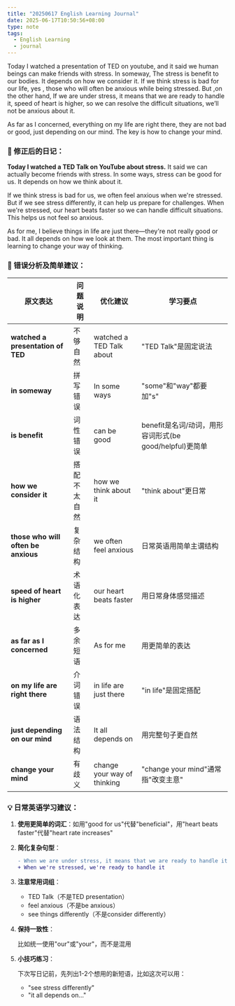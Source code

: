 ```yaml
---
title: "20250617 English Learning Journal"
date: 2025-06-17T10:50:56+08:00
type: note
tags: 
  - English Learning
  - journal
---
```


Today I watched a presentation of TED on youtube, and it said we human beings can make friends with stress. In someway, The stress is benefit to our bodies. It depends on how we consider it. If we think stress is bad for our life, yes , those who will often be anxious while being stressed. But ,on the other hand, If we are under stress, it means that we are ready to handle it, speed of heart is higher, so we can resolve the difficult situations, we’ll not be anxious about it.

As far as I concerned, everything on my life are right there, they are not bad or good,  just depending on our mind. The key is how to change your mind. 

### **📝 修正后的日记：**

**Today I watched a TED Talk on YouTube about stress.** It said we can actually become friends with stress. In some ways, stress can be good for us. It depends on how we think about it.

If we think stress is bad for us, we often feel anxious when we're stressed. But if we see stress differently, it can help us prepare for challenges. When we're stressed, our heart beats faster so we can handle difficult situations. This helps us not feel so anxious.

As for me, I believe things in life are just there—they're not really good or bad. It all depends on how we look at them. The most important thing is learning to change your way of thinking.

### **🧐 错误分析及简单建议：**

| **原文表达** | **问题说明** | **优化建议** | **学习要点** |
| --- | --- | --- | --- |
| **watched a presentation of TED** | 不够自然 | watched a TED Talk about | "TED Talk"是固定说法 |
| **in someway** | 拼写错误 | In some ways | "some"和"way"都要加"s" |
| **is benefit** | 词性错误 | can be good | benefit是名词/动词，用形容词形式(be good/helpful)更简单 |
| **how we consider it** | 搭配不太自然 | how we think about it | "think about"更日常 |
| **those who will often be anxious** | 复杂结构 | we often feel anxious | 日常英语用简单主谓结构 |
| **speed of heart is higher** | 术语化表达 | our heart beats faster | 用日常身体感觉描述 |
| **as far as I concerned** | 多余短语 | As for me | 用更简单的表达 |
| **on my life are right there** | 介词错误 | in life are just there | "in life"是固定搭配 |
| **just depending on our mind** | 语法结构 | It all depends on | 用完整句子更自然 |
| **change your mind** | 有歧义 | change your way of thinking | "change your mind"通常指"改变主意" |

### **💡 日常英语学习建议：**

1. **使用更简单的词汇**：如用"good for us"代替"beneficial"，用"heart beats faster"代替"heart rate increases"
2. **简化复杂句型**：
    
    ```diff
    - When we are under stress, it means that we are ready to handle it
    + When we're stressed, we're ready to handle it
    ```
    
3. **注意常用词组**：
    - TED Talk（不是TED presentation）
    - feel anxious（不是be anxious）
    - see things differently（不是consider differently）
4. **保持一致性**：
    
    比如统一使用"our"或"your"，而不是混用
    
5. **小技巧练习**：
    
    下次写日记前，先列出1-2个想用的新短语，比如这次可以用：
    
    - "see stress differently"
    - "it all depends on..."

